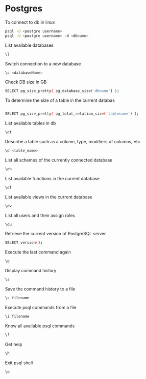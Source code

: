 # Postgres

To connect to db in linux
```bash
psql -U <postgre username> 
psql -U <postgre username> -d <dbname>
```
List available databases
```bash
\l
```
Switch connection to a new database
```bash
\c <databaseName>
```
Check DB size in GB
```bash
SELECT pg_size_pretty( pg_database_size('dbname') );
```
To determine the size of a table in the current databas
```bash

SELECT pg_size_pretty( pg_total_relation_size('tablename') );
```
List available tables in db
```bash
\dt
```
Describe a table such as a column, type, modifiers of columns, etc.
```bash
\d <table_name>
```
List all schemes of the currently connected database
```bash
\dn
```
List available functions in the current database
```bash
\df
```
List available views in the current database
```bash
\dv
```
List all users and their assign roles
```bash
\du
```
Retrieve the current version of PostgreSQL server
```bash
SELECT version();
```
Execute the last command again
```bash
\g
```
Display command history
```bash
\s
```
Save the command history to a file
```bash
\s filename
```
Execute psql commands from a file
```bash
\i filename
```
Know all available psql commands
```bash
\?
```
Get help
```bash
\h
```
Exit psql shell
```bash
\q
```

